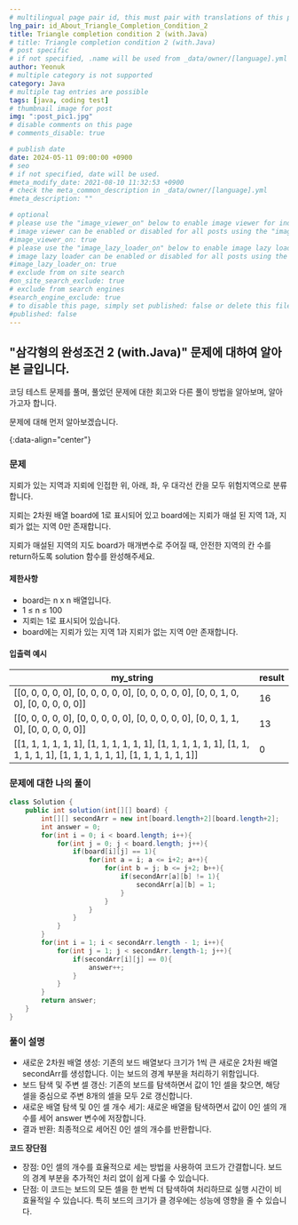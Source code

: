 ```yaml
---
# multilingual page pair id, this must pair with translations of this page. (This name must be unique)
lng_pair: id_About_Triangle_Completion_Condition_2
title: Triangle completion condition 2 (with.Java)
# title: Triangle completion condition 2 (with.Java)
# post specific
# if not specified, .name will be used from _data/owner/[language].yml
author: Yeonuk
# multiple category is not supported
category: Java
# multiple tag entries are possible
tags: [java, coding test]
# thumbnail image for post
img: ":post_pic1.jpg"
# disable comments on this page
# comments_disable: true

# publish date
date: 2024-05-11 09:00:00 +0900
# seo
# if not specified, date will be used.
#meta_modify_date: 2021-08-10 11:32:53 +0900
# check the meta_common_description in _data/owner/[language].yml
#meta_description: ""

# optional
# please use the "image_viewer_on" below to enable image viewer for individual pages or posts (_posts/ or [language]/_posts folders).
# image viewer can be enabled or disabled for all posts using the "image_viewer_posts: true" setting in _data/conf/main.yml.
#image_viewer_on: true
# please use the "image_lazy_loader_on" below to enable image lazy loader for individual pages or posts (_posts/ or [language]/_posts folders).
# image lazy loader can be enabled or disabled for all posts using the "image_lazy_loader_posts: true" setting in _data/conf/main.yml.
#image_lazy_loader_on: true
# exclude from on site search
#on_site_search_exclude: true
# exclude from search engines
#search_engine_exclude: true
# to disable this page, simply set published: false or delete this file
#published: false
---
```


<!-- outline-start -->

## "삼각형의 완성조건 2 (with.Java)" 문제에 대하여 알아본 글입니다.

코딩 테스트 문제를 풀며, 풀었던 문제에 대한 회고와 다른 풀이 방법을 알아보며, 알아가고자 합니다.

문제에 대해 먼저 알아보겠습니다.

{:data-align="center"}

<!-- outline-end -->

### 문제

지뢰가 있는 지역과 지뢰에 인접한 위, 아래, 좌, 우 대각선 칸을 모두 위험지역으로 분류합니다.

지뢰는 2차원 배열 board에 1로 표시되어 있고 board에는 지뢰가 매설 된 지역 1과, 지뢰가 없는 지역 0만 존재합니다.

지뢰가 매설된 지역의 지도 board가 매개변수로 주어질 때, 안전한 지역의 칸 수를 return하도록 solution 함수를 완성해주세요.

#### 제한사항

- board는 n x n 배열입니다.
- 1 ≤ n ≤ 100
- 지뢰는 1로 표시되어 있습니다.
- board에는 지뢰가 있는 지역 1과 지뢰가 없는 지역 0만 존재합니다.

#### 입출력 예시

<!-- | keyinput                                  | board    | result  |
| ----------------------------------------- | -------- | ------- |
| ["left", "right", "up", "right", "right"] | [11, 11] | [2, 1]  |
| ["down", "down", "down", "down", "down"]  | [7, 9]   | [0, -4] | -->

| my_string                                                                                                                | result |
| ------------------------------------------------------------------------------------------------------------------------ | ------ |
| [[0, 0, 0, 0, 0], [0, 0, 0, 0, 0], [0, 0, 0, 0, 0], [0, 0, 1, 0, 0], [0, 0, 0, 0, 0]]                                    | 16     |
| [[0, 0, 0, 0, 0], [0, 0, 0, 0, 0], [0, 0, 0, 0, 0], [0, 0, 1, 1, 0], [0, 0, 0, 0, 0]]                                    | 13     |
| [[1, 1, 1, 1, 1, 1], [1, 1, 1, 1, 1, 1], [1, 1, 1, 1, 1, 1], [1, 1, 1, 1, 1, 1], [1, 1, 1, 1, 1, 1], [1, 1, 1, 1, 1, 1]] | 0      |

### 문제에 대한 나의 풀이

```java
class Solution {
    public int solution(int[][] board) {
        int[][] secondArr = new int[board.length+2][board.length+2];
        int answer = 0;
        for(int i = 0; i < board.length; i++){
            for(int j = 0; j < board.length; j++){
                if(board[i][j] == 1){
                    for(int a = i; a <= i+2; a++){
                        for(int b = j; b <= j+2; b++){
                            if(secondArr[a][b] != 1){
                                secondArr[a][b] = 1;
                            }
                        }
                    }
                }
            }
        }
        for(int i = 1; i < secondArr.length - 1; i++){
            for(int j = 1; j < secondArr.length-1; j++){
                if(secondArr[i][j] == 0){
                    answer++;
                }
            }
        }
        return answer;
    }
}
```

### 풀이 설명

- 새로운 2차원 배열 생성: 기존의 보드 배열보다 크기가 1씩 큰 새로운 2차원 배열 secondArr를 생성합니다. 이는 보드의 경계 부분을 처리하기 위함입니다.
- 보드 탐색 및 주변 셀 갱신: 기존의 보드를 탐색하면서 값이 1인 셀을 찾으면, 해당 셀을 중심으로 주변 8개의 셀을 모두 2로 갱신합니다.
- 새로운 배열 탐색 및 0인 셀 개수 세기: 새로운 배열을 탐색하면서 값이 0인 셀의 개수를 세어 answer 변수에 저장합니다.
- 결과 반환: 최종적으로 세어진 0인 셀의 개수를 반환합니다.

**코드 장단점**

- 장점: 0인 셀의 개수를 효율적으로 세는 방법을 사용하여 코드가 간결합니다. 보드의 경계 부분을 추가적인 처리 없이 쉽게 다룰 수 있습니다.
- 단점: 이 코드는 보드의 모든 셀을 한 번씩 더 탐색하여 처리하므로 실행 시간이 비효율적일 수 있습니다. 특히 보드의 크기가 클 경우에는 성능에 영향을 줄 수 있습니다.

